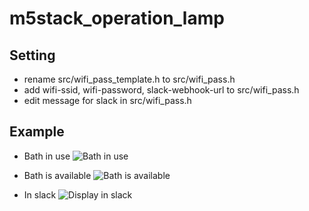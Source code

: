 # m5stack_operation_lamp

## Setting
- rename src/wifi_pass_template.h to src/wifi_pass.h
- add wifi-ssid, wifi-password, slack-webhook-url to src/wifi_pass.h
- edit message for slack in src/wifi_pass.h

## Example 
- Bath in use
![Bath in use](https://github.com/takurx/m5stack_operation_lamp/raw/main/doc/bath_in_use.jpg)

- Bath is available
![Bath is available](https://github.com/takurx/m5stack_operation_lamp/raw/main/doc/bath_is_available.jpg)

- In slack
![Display in slack](https://github.com/takurx/m5stack_operation_lamp/raw/main/doc/Screenshot%20from%202021-03-21%2021-00-30.png)
